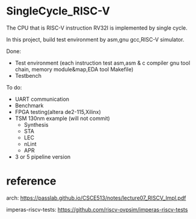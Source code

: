 # SingleCycle_RISC-V
The CPU that is RISC-V instruction RV32I is implemented by single cycle.

In this project, build test environment by asm,gnu gcc,RISC-V simulator.

Done:
  - Test environment (each instruction test asm,asm & c compiler gnu tool chain, memory module&map,EDA tool Makefile)
  - Testbench
  
To do:
  - UART communication
  - Benchmark
  - FPGA testing(altera de2-115,Xilinx)
  - TSM 130nm example (will not commit)
    - Synthesis
    - STA
    - LEC
    - nLint
    - APR
  - 3 or 5 pipeline version 

  
# reference

arch: https://passlab.github.io/CSCE513/notes/lecture07_RISCV_Impl.pdf

imperas-riscv-tests: https://github.com/riscv-ovpsim/imperas-riscv-tests

